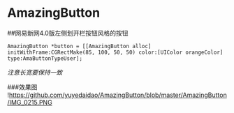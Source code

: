 AmazingButton
=============
##网易新网4.0版左侧划开栏按钮风格的按钮

    AmazingButton *button = [[AmazingButton alloc] initWithFrame:CGRectMake(85, 100, 50, 50) color:[UIColor orangeColor]     type:AmaButtonTypeUser];

*注意长宽要保持一致*

###效果图  
!https://github.com/yuyedaidao/AmazingButton/blob/master/AmazingButton/IMG_0215.PNG

